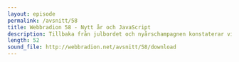 ```yaml
---
layout: episode
permalink: /avsnitt/58
title: Webbradion 58 - Nytt år och JavaScript
description: Tillbaka från julbordet och nyårschampagnen konstaterar vi att det i mellandagarna förekommit så kallad ninjakodning på Standout i Växjö. Mycket JavaScript detta avsnitt. God fortsättning bästa lyssnare!
length: 52
sound_file: http://webbradion.net/avsnitt/58/download
---
```



